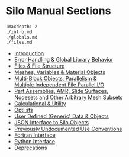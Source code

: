 # Silo Manual Sections

```{toctree}
:maxdepth: 2
./intro.md
./globals.md
./files.md
```

* [Introduction](./intro.md)
* [Error Handling & Global Library Behavior](./globals.md)
* [Files & File Structure](./files.md)
* [Meshes, Variables & Material Objects](./objects.md)
* [Multi-Block Objects, Parallelism &<br>Multiple Independent File Parallel I/O](./parallel.md)
* [Part Assemblies, AMR, Slide Surfaces,<br>Nodesets and Other Arbitrary Mesh Subsets](./subsets.md)
* [Calculational & Utility](./utility.md)
* [Optlists](./optlists.md)
* [User Defined (Generic) Data & Objects](./generic.md)
* [JSON Interface to Silo Objects](./json.md)
* [Previously Undocumented Use Conventions](./conventions.md)
* [Fortran Interface](./fortran.md)
* [Python Interface](./python.md)
* [Deprecations](./deprecated.md)
